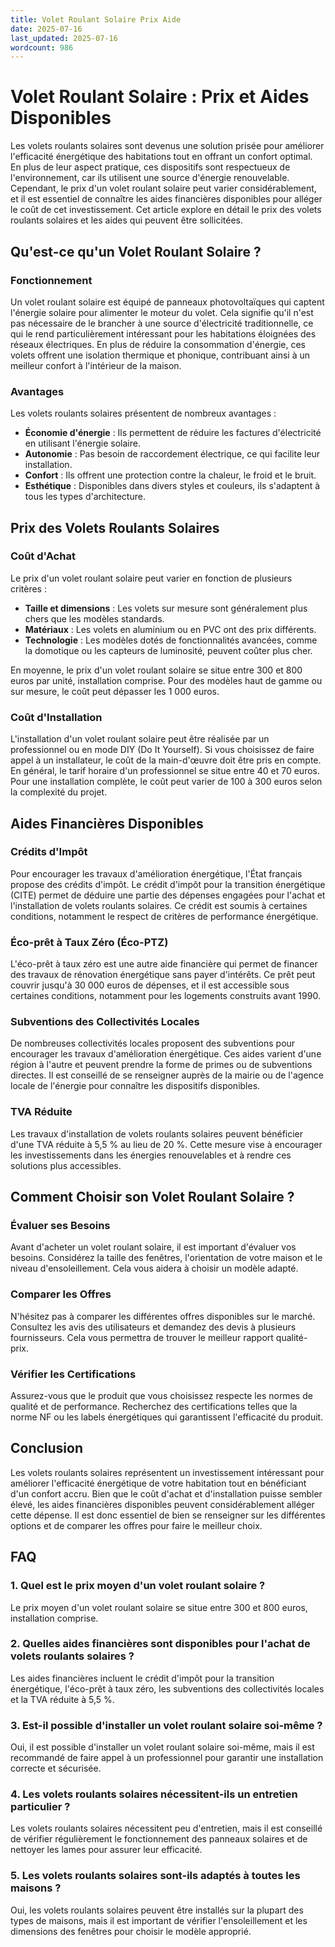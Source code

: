 ```yaml
---
title: Volet Roulant Solaire Prix Aide
date: 2025-07-16
last_updated: 2025-07-16
wordcount: 986
---
```


# Volet Roulant Solaire : Prix et Aides Disponibles

Les volets roulants solaires sont devenus une solution prisée pour améliorer l'efficacité énergétique des habitations tout en offrant un confort optimal. En plus de leur aspect pratique, ces dispositifs sont respectueux de l'environnement, car ils utilisent une source d'énergie renouvelable. Cependant, le prix d'un volet roulant solaire peut varier considérablement, et il est essentiel de connaître les aides financières disponibles pour alléger le coût de cet investissement. Cet article explore en détail le prix des volets roulants solaires et les aides qui peuvent être sollicitées.

## Qu'est-ce qu'un Volet Roulant Solaire ?

### Fonctionnement

Un volet roulant solaire est équipé de panneaux photovoltaïques qui captent l'énergie solaire pour alimenter le moteur du volet. Cela signifie qu'il n'est pas nécessaire de le brancher à une source d'électricité traditionnelle, ce qui le rend particulièrement intéressant pour les habitations éloignées des réseaux électriques. En plus de réduire la consommation d'énergie, ces volets offrent une isolation thermique et phonique, contribuant ainsi à un meilleur confort à l'intérieur de la maison.

### Avantages

Les volets roulants solaires présentent de nombreux avantages :
- **Économie d'énergie** : Ils permettent de réduire les factures d'électricité en utilisant l'énergie solaire.
- **Autonomie** : Pas besoin de raccordement électrique, ce qui facilite leur installation.
- **Confort** : Ils offrent une protection contre la chaleur, le froid et le bruit.
- **Esthétique** : Disponibles dans divers styles et couleurs, ils s'adaptent à tous les types d'architecture.

## Prix des Volets Roulants Solaires

### Coût d'Achat

Le prix d'un volet roulant solaire peut varier en fonction de plusieurs critères :
- **Taille et dimensions** : Les volets sur mesure sont généralement plus chers que les modèles standards.
- **Matériaux** : Les volets en aluminium ou en PVC ont des prix différents.
- **Technologie** : Les modèles dotés de fonctionnalités avancées, comme la domotique ou les capteurs de luminosité, peuvent coûter plus cher.

En moyenne, le prix d'un volet roulant solaire se situe entre 300 et 800 euros par unité, installation comprise. Pour des modèles haut de gamme ou sur mesure, le coût peut dépasser les 1 000 euros.

### Coût d'Installation

L'installation d'un volet roulant solaire peut être réalisée par un professionnel ou en mode DIY (Do It Yourself). Si vous choisissez de faire appel à un installateur, le coût de la main-d'œuvre doit être pris en compte. En général, le tarif horaire d'un professionnel se situe entre 40 et 70 euros. Pour une installation complète, le coût peut varier de 100 à 300 euros selon la complexité du projet.

## Aides Financières Disponibles

### Crédits d'Impôt

Pour encourager les travaux d'amélioration énergétique, l'État français propose des crédits d'impôt. Le crédit d'impôt pour la transition énergétique (CITE) permet de déduire une partie des dépenses engagées pour l'achat et l'installation de volets roulants solaires. Ce crédit est soumis à certaines conditions, notamment le respect de critères de performance énergétique.

### Éco-prêt à Taux Zéro (Éco-PTZ)

L'éco-prêt à taux zéro est une autre aide financière qui permet de financer des travaux de rénovation énergétique sans payer d'intérêts. Ce prêt peut couvrir jusqu'à 30 000 euros de dépenses, et il est accessible sous certaines conditions, notamment pour les logements construits avant 1990.

### Subventions des Collectivités Locales

De nombreuses collectivités locales proposent des subventions pour encourager les travaux d'amélioration énergétique. Ces aides varient d'une région à l'autre et peuvent prendre la forme de primes ou de subventions directes. Il est conseillé de se renseigner auprès de la mairie ou de l'agence locale de l'énergie pour connaître les dispositifs disponibles.

### TVA Réduite

Les travaux d'installation de volets roulants solaires peuvent bénéficier d'une TVA réduite à 5,5 % au lieu de 20 %. Cette mesure vise à encourager les investissements dans les énergies renouvelables et à rendre ces solutions plus accessibles.

## Comment Choisir son Volet Roulant Solaire ?

### Évaluer ses Besoins

Avant d'acheter un volet roulant solaire, il est important d'évaluer vos besoins. Considérez la taille des fenêtres, l'orientation de votre maison et le niveau d'ensoleillement. Cela vous aidera à choisir un modèle adapté.

### Comparer les Offres

N'hésitez pas à comparer les différentes offres disponibles sur le marché. Consultez les avis des utilisateurs et demandez des devis à plusieurs fournisseurs. Cela vous permettra de trouver le meilleur rapport qualité-prix.

### Vérifier les Certifications

Assurez-vous que le produit que vous choisissez respecte les normes de qualité et de performance. Recherchez des certifications telles que la norme NF ou les labels énergétiques qui garantissent l'efficacité du produit.

## Conclusion

Les volets roulants solaires représentent un investissement intéressant pour améliorer l'efficacité énergétique de votre habitation tout en bénéficiant d'un confort accru. Bien que le coût d'achat et d'installation puisse sembler élevé, les aides financières disponibles peuvent considérablement alléger cette dépense. Il est donc essentiel de bien se renseigner sur les différentes options et de comparer les offres pour faire le meilleur choix.

## FAQ

### 1. Quel est le prix moyen d'un volet roulant solaire ?

Le prix moyen d'un volet roulant solaire se situe entre 300 et 800 euros, installation comprise.

### 2. Quelles aides financières sont disponibles pour l'achat de volets roulants solaires ?

Les aides financières incluent le crédit d'impôt pour la transition énergétique, l'éco-prêt à taux zéro, les subventions des collectivités locales et la TVA réduite à 5,5 %.

### 3. Est-il possible d'installer un volet roulant solaire soi-même ?

Oui, il est possible d'installer un volet roulant solaire soi-même, mais il est recommandé de faire appel à un professionnel pour garantir une installation correcte et sécurisée.

### 4. Les volets roulants solaires nécessitent-ils un entretien particulier ?

Les volets roulants solaires nécessitent peu d'entretien, mais il est conseillé de vérifier régulièrement le fonctionnement des panneaux solaires et de nettoyer les lames pour assurer leur efficacité.

### 5. Les volets roulants solaires sont-ils adaptés à toutes les maisons ?

Oui, les volets roulants solaires peuvent être installés sur la plupart des types de maisons, mais il est important de vérifier l'ensoleillement et les dimensions des fenêtres pour choisir le modèle approprié.